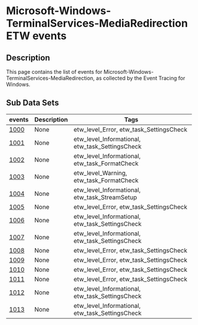 # Microsoft-Windows-TerminalServices-MediaRedirection ETW events

## Description
This page contains the list of events for Microsoft-Windows-TerminalServices-MediaRedirection, as collected by the Event Tracing for Windows.

## Sub Data Sets
|events|Description|Tags|
|---|---|---|
|[1000](events/event-1000.md)|None|etw_level_Error, etw_task_SettingsCheck|
|[1001](events/event-1001.md)|None|etw_level_Informational, etw_task_SettingsCheck|
|[1002](events/event-1002.md)|None|etw_level_Informational, etw_task_FormatCheck|
|[1003](events/event-1003.md)|None|etw_level_Warning, etw_task_FormatCheck|
|[1004](events/event-1004.md)|None|etw_level_Informational, etw_task_StreamSetup|
|[1005](events/event-1005.md)|None|etw_level_Error, etw_task_SettingsCheck|
|[1006](events/event-1006.md)|None|etw_level_Informational, etw_task_SettingsCheck|
|[1007](events/event-1007.md)|None|etw_level_Informational, etw_task_SettingsCheck|
|[1008](events/event-1008.md)|None|etw_level_Error, etw_task_SettingsCheck|
|[1009](events/event-1009.md)|None|etw_level_Error, etw_task_SettingsCheck|
|[1010](events/event-1010.md)|None|etw_level_Error, etw_task_SettingsCheck|
|[1011](events/event-1011.md)|None|etw_level_Error, etw_task_SettingsCheck|
|[1012](events/event-1012.md)|None|etw_level_Informational, etw_task_SettingsCheck|
|[1013](events/event-1013.md)|None|etw_level_Informational, etw_task_SettingsCheck|
